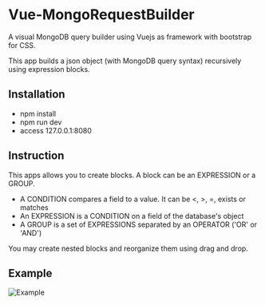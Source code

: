 # Vue-MongoRequestBuilder

A visual MongoDB query builder using Vuejs as framework with bootstrap for CSS.

This app builds a json object (with MongoDB query syntax) recursively using expression blocks.

## Installation

*  npm install
*  npm run dev
*  access 127.0.0.1:8080

## Instruction

This apps allows you to create blocks. A block can be an EXPRESSION or a GROUP.
*  A CONDITION compares a field to a value. It can be <, >, =, exists or matches
*  An EXPRESSION is a CONDITION on a field of the database's object
*  A GROUP is a set of EXPRESSIONS separated by an OPERATOR ('OR' or 'AND')

You may create nested blocks and reorganize them using drag and drop.

## Example

![Example](https://github.com/johnBuffer/Vue-MongoRequestBuilder/blob/master/img/example.png)
